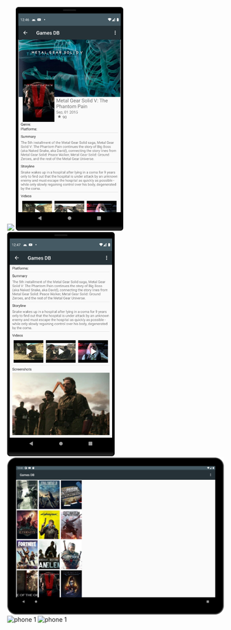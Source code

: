 <img src="snapshots/phone_1.png" width="250px" /> <img src="snapshots/phone_2.png" width="250px" /> <img src="snapshots/phone_3.png" width="250px" />
![phone 1](snapshots/tablet_1.png)
![phone 1](snapshots/tablet_2.png)
![phone 1](snapshots/tablet_3.png)